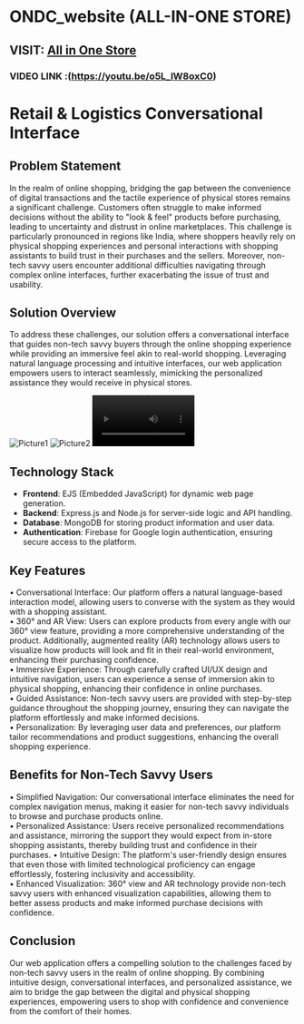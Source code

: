 # ONDC_website (ALL-IN-ONE STORE)
## VISIT: [All in One Store](https://ondc-website.el.r.appspot.com/)
### VIDEO LINK :(https://youtu.be/o5L_lW8oxC0)
# Retail & Logistics Conversational Interface

## Problem Statement
In the realm of online shopping, bridging the gap between the convenience of digital transactions and the tactile experience of physical stores remains a significant challenge. Customers often struggle to make informed decisions without the ability to "look & feel" products before purchasing, leading to uncertainty and distrust in online marketplaces. This challenge is particularly pronounced in regions like India, where shoppers heavily rely on physical shopping experiences and personal interactions with shopping assistants to build trust in their purchases and the sellers.
Moreover, non-tech savvy users encounter additional difficulties navigating through complex online interfaces, further exacerbating the issue of trust and usability. 

## Solution Overview
To address these challenges, our solution offers a conversational interface that guides non-tech savvy buyers through the online shopping experience while providing an immersive feel akin to real-world shopping. Leveraging natural language processing and intuitive interfaces, our web application empowers users to interact seamlessly, mimicking the personalized assistance they would receive in physical stores.

![Picture1](https://github.com/Hemant0621/ONDC_website/assets/113722329/0a7ad104-17f5-491b-89fe-4b6b7a22cb2d)
![Picture2](https://github.com/Hemant0621/ONDC_website/assets/113722329/cbfe2e8c-67f0-47c9-a473-6c6c310cae39)
<video src='https://github.com/Hemant0621/ONDC_website/assets/113722329/6538729f-b803-4b9c-8e79-ad47275bdf71' width=180/>

## Technology Stack
- **Frontend**: EJS (Embedded JavaScript) for dynamic web page generation.
- **Backend**: Express.js and Node.js for server-side logic and API handling.
- **Database**: MongoDB for storing product information and user data.
- **Authentication**: Firebase for Google login authentication, ensuring secure access to the platform.

## Key Features
•	Conversational Interface: Our platform offers a natural language-based interaction model, allowing users to converse with the system as they would with a shopping assistant.  
•	360° and AR View: Users can explore products from every angle with our 360° view feature, providing a more comprehensive understanding of the product. Additionally, augmented reality (AR) technology allows users to visualize how products will look and fit in their real-world environment, enhancing their purchasing confidence.  
•	Immersive Experience: Through carefully crafted UI/UX design and intuitive navigation, users can experience a sense of immersion akin to physical shopping, enhancing their confidence in online purchases.  
•	Guided Assistance: Non-tech savvy users are provided with step-by-step guidance throughout the shopping journey, ensuring they can navigate the platform effortlessly and make informed decisions.  
•	Personalization: By leveraging user data and preferences, our platform tailor recommendations and product suggestions, enhancing the overall shopping experience.

## Benefits for Non-Tech Savvy Users
•	Simplified Navigation: Our conversational interface eliminates the need for complex navigation menus, making it easier for non-tech savvy individuals to browse and purchase products online.  
•	Personalized Assistance: Users receive personalized recommendations and assistance, mirroring the support they would expect from in-store shopping assistants, thereby building trust and confidence in their purchases.
•	Intuitive Design: The platform's user-friendly design ensures that even those with limited technological proficiency can engage effortlessly, fostering inclusivity and accessibility.  
•	Enhanced Visualization: 360° view and AR technology provide non-tech savvy users with enhanced visualization capabilities, allowing them to better assess products and make informed purchase decisions with confidence.  

## Conclusion
Our web application offers a compelling solution to the challenges faced by non-tech savvy users in the realm of online shopping. By combining intuitive design, conversational interfaces, and personalized assistance, we aim to bridge the gap between the digital and physical shopping experiences, empowering users to shop with confidence and convenience from the comfort of their homes.

